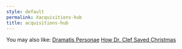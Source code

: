 ```yaml
---
style: default
permalink: Xacquisitions-hub
title: acquisitions-hub
---
```

You may also like:
[Dramatis Personae](http://scp-wiki.net/wayward-prologue)
[How Dr. Clef Saved Christmas](http://scp-wiki.net/how-dr-clef-saved-christmas)